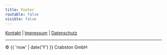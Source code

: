 ```yaml
---
title: Footer
routable: false
visible: false
---
```


[Kontakt](/über/kontakt) | [Impressum](/über/impressum) | [Datenschutz](/über/datenschutz)
<hr />
© {{ 'now' | date('Y') }} Crabston GmbH
